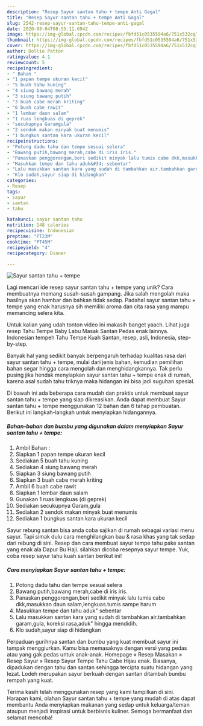 ```yaml
---
description: "Resep Sayur santan tahu + tempe Anti Gagal"
title: "Resep Sayur santan tahu + tempe Anti Gagal"
slug: 2542-resep-sayur-santan-tahu-tempe-anti-gagal
date: 2020-08-04T08:55:11.694Z
image: https://img-global.cpcdn.com/recipes/fbfd51c0535594a6/751x532cq70/sayur-santan-tahu-tempe-foto-resep-utama.jpg
thumbnail: https://img-global.cpcdn.com/recipes/fbfd51c0535594a6/751x532cq70/sayur-santan-tahu-tempe-foto-resep-utama.jpg
cover: https://img-global.cpcdn.com/recipes/fbfd51c0535594a6/751x532cq70/sayur-santan-tahu-tempe-foto-resep-utama.jpg
author: Dollie Patton
ratingvalue: 4.1
reviewcount: 5
recipeingredient:
- " Bahan "
- "1 papan tempe ukuran kecil"
- "5 buah tahu kuning"
- "4 siung bawang merah"
- "3 siung bawang putih"
- "3 buah cabe merah kriting"
- "6 buah cabe rawit"
- "1 lembar daun salam"
- "1 ruas lengkuas di geprek"
- "secukupnya Garamgula"
- "2 sendok makan minyak buat menumis"
- "1 bungkus santan kara ukuran kecil"
recipeinstructions:
- "Potong dadu tahu dan tempe sesuai selera"
- "Bawang putih,bawang merah,cabe di iris iris."
- "Panaskan penggorengan,beri sedikit minyak lalu tumis cabe dkk,masukkan daun salam,lengkuas.tumis sampe harum"
- "Masukkan tempe dan tahu aduk&#34; sebentar"
- "Lalu masukkan santan kara yang sudah di tambahkan air.tambahkan garam,gula, koreksi rasa,aduk&#34; hingga mendidih."
- "Klo sudah,sayur siap di hidangkan"
categories:
- Resep
tags:
- sayur
- santan
- tahu

katakunci: sayur santan tahu 
nutrition: 148 calories
recipecuisine: Indonesian
preptime: "PT23M"
cooktime: "PT45M"
recipeyield: "4"
recipecategory: Dinner

---
```



![Sayur santan tahu + tempe](https://img-global.cpcdn.com/recipes/fbfd51c0535594a6/751x532cq70/sayur-santan-tahu-tempe-foto-resep-utama.jpg)

Lagi mencari ide resep sayur santan tahu + tempe yang unik? Cara membuatnya memang susah-susah gampang. Jika salah mengolah maka hasilnya akan hambar dan bahkan tidak sedap. Padahal sayur santan tahu + tempe yang enak harusnya sih memiliki aroma dan cita rasa yang mampu memancing selera kita.

Untuk kalian yang udah tonton video ini makasih banget yaach. Lihat juga resep Tahu Tempe Baby Labu Masak Santan Pedas enak lainnya. Indonesian tempeh Tahu Tempe Kuah Santan, resep, asli, Indonesia, step-by-step.

Banyak hal yang sedikit banyak berpengaruh terhadap kualitas rasa dari sayur santan tahu + tempe, mulai dari jenis bahan, kemudian pemilihan bahan segar hingga cara mengolah dan menghidangkannya. Tak perlu pusing jika hendak menyiapkan sayur santan tahu + tempe enak di rumah, karena asal sudah tahu triknya maka hidangan ini bisa jadi suguhan spesial.


Di bawah ini ada beberapa cara mudah dan praktis untuk membuat sayur santan tahu + tempe yang siap dikreasikan. Anda dapat membuat Sayur santan tahu + tempe menggunakan 12 bahan dan 6 tahap pembuatan. Berikut ini langkah-langkah untuk menyiapkan hidangannya.

<!--inarticleads1-->

##### Bahan-bahan dan bumbu yang digunakan dalam menyiapkan Sayur santan tahu + tempe:

1. Ambil  Bahan :
1. Siapkan 1 papan tempe ukuran kecil
1. Sediakan 5 buah tahu kuning
1. Sediakan 4 siung bawang merah
1. Siapkan 3 siung bawang putih
1. Siapkan 3 buah cabe merah kriting
1. Ambil 6 buah cabe rawit
1. Siapkan 1 lembar daun salam
1. Gunakan 1 ruas lengkuas (di geprek)
1. Sediakan secukupnya Garam,gula
1. Sediakan 2 sendok makan minyak buat menumis
1. Sediakan 1 bungkus santan kara ukuran kecil


Sayur rebung santan bisa anda coba sajikan di rumah sebagai variasi menu sayur. Tapi simak dulu cara menghilangkan bau &amp; rasa khas yang tak sedap dari rebung di sini. Resep dan cara membuat sayur tempe tahu pake santan yang enak ala Dapur Bu Haji. silahkan dicoba resepnya sayur tempe. Yuk, coba resep sayur tahu kuah santan berikut ini! 

<!--inarticleads2-->

##### Cara menyiapkan Sayur santan tahu + tempe:

1. Potong dadu tahu dan tempe sesuai selera
1. Bawang putih,bawang merah,cabe di iris iris.
1. Panaskan penggorengan,beri sedikit minyak lalu tumis cabe dkk,masukkan daun salam,lengkuas.tumis sampe harum
1. Masukkan tempe dan tahu aduk&#34; sebentar
1. Lalu masukkan santan kara yang sudah di tambahkan air.tambahkan garam,gula, koreksi rasa,aduk&#34; hingga mendidih.
1. Klo sudah,sayur siap di hidangkan


Perpaduan gurihnya santan dan bumbu yang kuat membuat sayur ini tampak menggiurkan. Kamu bisa memasaknya dengan versi yang pedas atau yang gak pedas untuk anak-anak. Homepage » Resep Masakan » Resep Sayur » Resep Sayur Tempe Tahu Cabe Hijau enak. Biasanya, dipadukan dengan tahu dan santan sehingga tercipta suatu hidangan yang lezat. Lodeh merupakan sayur berkuah dengan santan ditambah bumbu rempah yang kuat. 

Terima kasih telah menggunakan resep yang kami tampilkan di sini. Harapan kami, olahan Sayur santan tahu + tempe yang mudah di atas dapat membantu Anda menyiapkan makanan yang sedap untuk keluarga/teman ataupun menjadi inspirasi untuk berbisnis kuliner. Semoga bermanfaat dan selamat mencoba!
